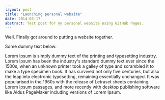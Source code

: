 ```yaml
---
layout: post
title: "Launching personal website"
date: 2014-03-17
abstract: Test post for my personal website using GitHub Pages.
---
```


Well. Finally got around to putting a website together. 

Some dummy text below: 

Lorem Ipsum is simply dummy text of the printing and typesetting industry. Lorem Ipsum has been the industry's standard dummy text ever since the 1500s, when an unknown printer took a galley of type and scrambled it to make a type specimen book. It has survived not only five centuries, but also the leap into electronic typesetting, remaining essentially unchanged. It was popularised in the 1960s with the release of Letraset sheets containing Lorem Ipsum passages, and more recently with desktop publishing software like Aldus PageMaker including versions of Lorem Ipsum.